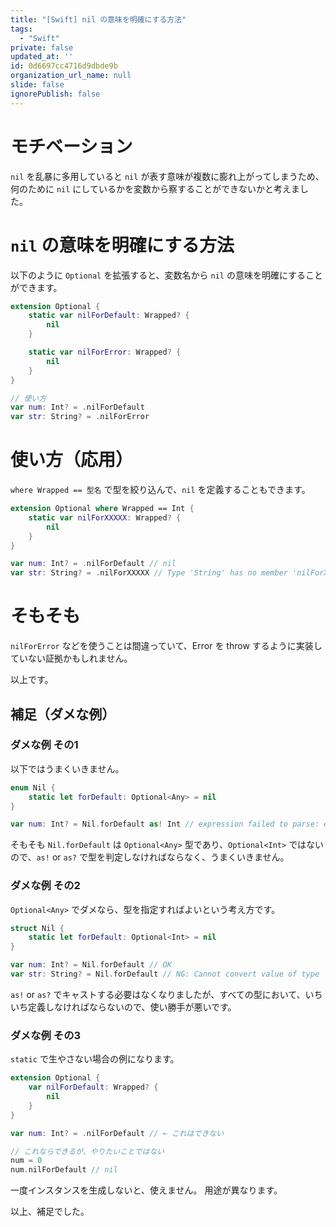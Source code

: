 ```yaml
---
title: "[Swift] nil の意味を明確にする方法"
tags:
  - "Swift"
private: false
updated_at: ''
id: 0d6697cc4716d9dbde9b
organization_url_name: null
slide: false
ignorePublish: false
---
```



# モチベーション

`nil` を乱暴に多用していると `nil` が表す意味が複数に膨れ上がってしまうため、何のために `nil` にしているかを変数から察することができないかと考えました。

# `nil` の意味を明確にする方法

以下のように `Optional` を拡張すると、変数名から `nil` の意味を明確にすることができます。

```swift
extension Optional {
    static var nilForDefault: Wrapped? {
        nil
    }

    static var nilForError: Wrapped? {
        nil
    }
}

// 使い方
var num: Int? = .nilForDefault
var str: String? = .nilForError
```

# 使い方（応用）

`where Wrapped == 型名` で型を絞り込んで、`nil` を定義することもできます。

```swift
extension Optional where Wrapped == Int {
    static var nilForXXXXX: Wrapped? {
        nil
    }
}

var num: Int? = .nilForDefault // nil
var str: String? = .nilForXXXXX // Type 'String' has no member 'nilForXXXXX'
```

# そもそも

`nilForError` などを使うことは間違っていて、Error を throw するように実装していない証拠かもしれません。

以上です。

## 補足（ダメな例）

### ダメな例 その1

以下ではうまくいきません。

```swift
enum Nil {
    static let forDefault: Optional<Any> = nil
}

var num: Int? = Nil.forDefault as! Int // expression failed to parse: error: op.playground:3:5: error: consecutive statements on a line must be separated by ';'
```

そもそも `Nil.forDefault` は `Optional<Any>` 型であり、`Optional<Int>` ではないので、`as!` or `as?` で型を判定しなければならなく、うまくいきません。

### ダメな例 その2

`Optional<Any>` でダメなら、型を指定すればよいという考え方です。

```swift
struct Nil {
    static let forDefault: Optional<Int> = nil
}

var num: Int? = Nil.forDefault // OK
var str: String? = Nil.forDefault // NG: Cannot convert value of type 'Optional<Int>' to specified type 'String?'
```

`as!` or `as?` でキャストする必要はなくなりましたが、すべての型において、いちいち定義しなければならないので、使い勝手が悪いです。

### ダメな例 その3

`static` で生やさない場合の例になります。

```swift
extension Optional {
    var nilForDefault: Wrapped? {
        nil
    }
}

var num: Int? = .nilForDefault // ← これはできない

// これならできるが、やりたいことではない
num = 0
num.nilForDefault // nil
```

一度インスタンスを生成しないと、使えません。
用途が異なります。

以上、補足でした。
